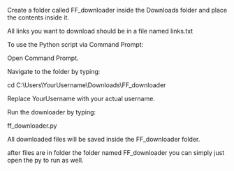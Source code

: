 Create a folder called FF_downloader inside the Downloads folder and place the contents inside it.

All links you want to download should be in a file named links.txt

To use the Python script via Command Prompt:

Open Command Prompt.

Navigate to the folder by typing:

cd C:\Users\YourUsername\Downloads\FF_downloader


Replace YourUsername with your actual username.

Run the downloader by typing:

ff_downloader.py


All downloaded files will be saved inside the FF_downloader folder.


after files are in folder the folder named FF_downloader you can simply just open the py to run as well.
